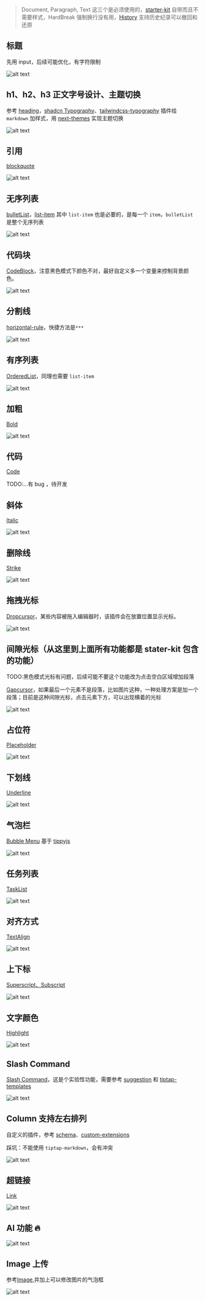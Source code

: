 > Document, Paragraph, Text 这三个是必须使用的，[starter-kit](https://tiptap.dev/docs/editor/api/extensions/starter-kit) 自带而且不需要样式，HardBreak 强制换行没有用，[History](https://tiptap.dev/docs/editor/api/extensions/history) 支持历史纪录可以撤回和还原

## 标题

先用 input，后续可能优化，有字符限制

![alt text](image.png)

## h1、h2、h3 正文字号设计、主题切换

参考 [heading](https://tiptap.dev/docs/editor/api/nodes/heading)，[shadcn Typography](https://ui.shadcn.com/docs/components/typography)、[tailwindcss-typography](https://github.com/tailwindlabs/tailwindcss-typography) 插件给 `markdown` 加样式，用 [next-themes](https://ui.shadcn.com/docs/dark-mode/next) 实现主题切换

![alt text](image-1.png)

## 引用

[blockquote](https://tiptap.dev/docs/editor/api/nodes/blockquote)

![alt text](image-2.png)

## 无序列表

[bulletList](https://tiptap.dev/docs/editor/api/nodes/bullet-list)，[list-item](https://tiptap.dev/docs/editor/api/nodes/list-item) 其中 `list-item` 也是必要的，是每一个 `item`，`bulletList` 是整个无序列表

![alt text](image-3.png)

## 代码块

[CodeBlock](https://tiptap.dev/docs/editor/api/nodes/code-block)，注意黑色模式下颜色不对，最好自定义多一个变量来控制背景颜色。

![alt text](image-4.png)

## 分割线

[horizontal-rule](https://tiptap.dev/docs/editor/api/nodes/horizontal-rule)，快捷方法是`***`

![alt text](image-5.png)

## 有序列表

[OrderedList](https://tiptap.dev/docs/editor/api/nodes/ordered-list)，同理也需要 `list-item`

![alt text](image-6.png)

## 加粗

[Bold](https://tiptap.dev/docs/editor/api/marks/bold)

![alt text](image-7.png)

## 代码

[Code](https://tiptap.dev/docs/editor/api/marks/code)

TODO:...有 bug ，待开发

## 斜体

[ Italic](https://tiptap.dev/docs/editor/api/marks/italic)

![alt text](image-8.png)

## 删除线

[Strike](https://tiptap.dev/docs/editor/api/marks/strike)

![alt text](image-9.png)

## 拖拽光标

[Dropcursor](https://tiptap.dev/docs/editor/api/extensions/dropcursor)，某些内容被拖入编辑器时，该插件会在放置位置显示光标。

![alt text](image-10.png)

## 间隙光标（从这里到上面所有功能都是 stater-kit 包含的功能）

TODO:黑色模式光标有问题，后续可能不要这个功能改为点击空白区域增加段落

[Gapcursor](https://tiptap.dev/docs/editor/api/extensions/gapcursor)，如果最后一个元素不是段落，比如图片这种，一种处理方案是加一个段落；目前是这种间隙光标，点击元素下方，可以出现横着的光标

![alt text](image-11.png)

## 占位符

[Placeholder](https://tiptap.dev/docs/editor/api/extensions/placeholder#placeholder)

![alt text](image-12.png)

## 下划线

[Underline](https://tiptap.dev/docs/editor/api/marks/underline)

![alt text](image-13.png)

## 气泡栏

[Bubble Menu](https://tiptap.dev/docs/editor/api/extensions/bubble-menu) 基于 [tippyjs](https://atomiks.github.io/tippyjs/)

![alt text](image-14.png)

## 任务列表

[TaskList](https://tiptap.dev/docs/editor/api/nodes/task-list)

![alt text](image-16.png)

## 对齐方式

[TextAlign](https://tiptap.dev/docs/editor/api/extensions/text-align)

![alt text](image-17.png)

## 上下标

[Superscript](https://tiptap.dev/docs/editor/api/marks/superscript)[、Subscript](https://tiptap.dev/docs/editor/api/marks/subscript)

![alt text](image-18.png)

## 文字颜色

[Highlight](https://tiptap.dev/docs/editor/api/marks/highlight)

![alt text](image-19.png)

## Slash Command

[Slash Command](https://tiptap.dev/docs/editor/experiments/commands)，这是个实验性功能，需要参考 [suggestion](https://tiptap.dev/docs/editor/api/utilities/suggestion) 和 [tiptap-templates](https://templates.tiptap.dev/RF98Ccw8tn)

![alt text](image-15.png)

## Column 支持左右排列

自定义的插件，参考 [schema](https://tiptap.dev/docs/editor/api/schema)、[custom-extensions](https://tiptap.dev/docs/editor/guide/custom-extensions)

踩坑：不能使用 `tiptap-markdown`，会有冲突

![alt text](image-20.png)

## 超链接

[Link](https://tiptap.dev/docs/editor/api/marks/link)

![alt text](image-21.png)

## AI 功能 🔥

![alt text](ai.gif)

## Image 上传

参考[Image](https://tiptap.dev/docs/editor/api/nodes/image),并加上可以修改图片的气泡框

![alt text](image-22.png)
